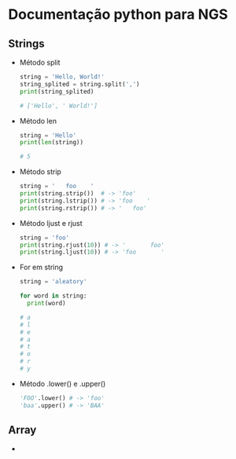 # Documentação python para NGS

## Strings

* Método split
  
  ```python
  string = 'Hello, World!'
  string_splited = string.split(',')
  print(string_splited)

  # ['Hello', ' World!']
  ```

* Método len

  ```python
  string = 'Hello'
  print(len(string))
  
  # 5
  ```

* Método strip

  ```python
  string = '   foo    '
  print(string.strip())  # -> 'foo'
  print(string.lstrip()) # -> 'foo    '
  print(string.rstrip()) # -> '   foo'
  ```

* Método ljust e rjust

  ```python
  string = 'foo'
  print(string.rjust(10)) # -> '       foo'
  print(string.ljust(10)) # -> 'foo       '
  ```

* For em string

  ```python
  string = 'aleatory'

  for word in string:
    print(word)
  
  # a
  # l
  # e
  # a
  # t
  # o
  # r
  # y
  ```

* Método .lower() e .upper()

  ```python
  'FOO'.lower() # -> 'foo'
  'baa'.upper() # -> 'BAA'
  ```


## Array

*

  ```python
  
  ```
